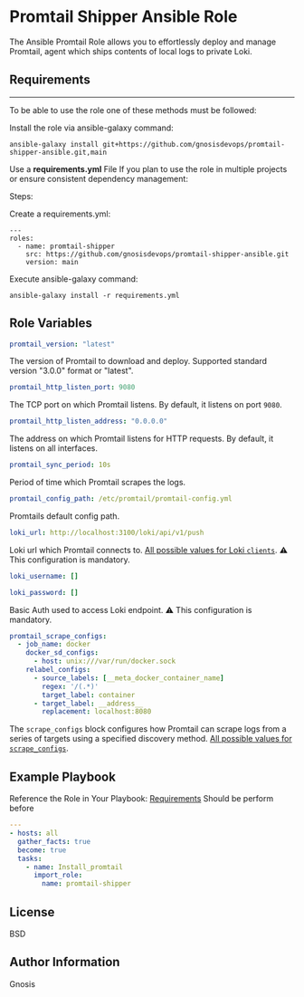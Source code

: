 Promtail Shipper Ansible Role
=========

The Ansible Promtail Role allows you to effortlessly deploy and manage Promtail, agent which ships contents of local logs to private Loki.

## Requirements
------------

To be able to use the role one of these methods must be followed:

Install the role via ansible-galaxy command:

```
ansible-galaxy install git+https://github.com/gnosisdevops/promtail-shipper-ansible.git,main
```

Use a **requirements.yml** File
If you plan to use the role in multiple projects or ensure consistent dependency management:

Steps:

Create a requirements.yml:
```
---
roles:
  - name: promtail-shipper
    src: https://github.com/gnosisdevops/promtail-shipper-ansible.git
    version: main
```
Execute ansible-galaxy command:

```
ansible-galaxy install -r requirements.yml
```

Role Variables
--------------

```yaml
promtail_version: "latest"
```
The version of Promtail to download and deploy. Supported standard version "3.0.0" format or "latest".

```yaml
promtail_http_listen_port: 9080
```
The TCP port on which Promtail listens. By default, it listens on port `9080`.

```yaml
promtail_http_listen_address: "0.0.0.0"
```
The address on which Promtail listens for HTTP requests. By default, it listens on all interfaces.

```yaml
promtail_sync_period: 10s
```
Period of time which Promtail scrapes the logs.

```yaml
promtail_config_path: /etc/promtail/promtail-config.yml
```
Promtails default config path.

```yaml
loki_url: http://localhost:3100/loki/api/v1/push
```
Loki url which Promtail connects to. [All possible values for Loki `clients`](https://grafana.com/docs/loki/latest/clients/promtail/configuration/#clients). ⚠️ This configuration is mandatory.

```yaml
loki_username: []
```

```yaml
loki_password: []
```

Basic Auth used to access Loki endpoint. ⚠️ This configuration is mandatory.

```yaml
promtail_scrape_configs:
  - job_name: docker
    docker_sd_configs:
      - host: unix:///var/run/docker.sock
    relabel_configs:
      - source_labels: [__meta_docker_container_name]
        regex: '/(.*)'
        target_label: container
      - target_label: __address__
        replacement: localhost:8080
```
The `scrape_configs` block configures how Promtail can scrape logs from a series of targets using a specified discovery method. [All possible values for `scrape_configs`](https://grafana.com/docs/loki/latest/clients/promtail/configuration/#scrape_configs).


Example Playbook
----------------

Reference the Role in Your Playbook: [Requirements](#Requirements) Should be perform before
```yaml
---
- hosts: all
  gather_facts: true
  become: true
  tasks:
    - name: Install_promtail
      import_role:
        name: promtail-shipper
```

License
-------

BSD

Author Information
------------------

Gnosis
